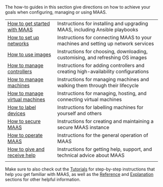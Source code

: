 <!-- "How-to guides" -->
The how-to guides in this section give directions on how to achieve your goals when configuring, managing or using MAAS.

|                                                                          |                                                                                   |
|:-------------------------------------------------------------------------|-----------------------------------------------------------------------------------|
| [How to get started with MAAS](/t/how-to-get-started-with-maas/6202)     | Instructions for installing and upgrading MAAS, including Ansible playbooks       |
| [How to set up networks](/t/how-to-set-up-networks/6742)                 | Instructions for connecting MAAS to your machines and setting up network services |
| [How to use images](/t/how-to-use-images/6192)                           | Instructions for choosing, downloading, customising, and refreshing OS images     |
| [How to manage controllers](/t/how-to-manage-controllers/6498)           | Instructions for adding controllers and creating high-availability configurations |
| [How to manage machines](/t/how-to-manage-machines/6193)                 | Instructions for managing machines and walking them through their lifecycle       |
| [How to manage virtual machines](/t/how-to-manage-virtual-machines/5148) | Instructions for managing, hosting, and connecting virtual machines               |
| [How to label devices](/t/how-to-label-devices/6200)                     | Instructions for labelling machines for yourself and others                       |
| [How to secure MAAS](/t/how-to-secure-maas/6503)                         | Instructions for creating and maintaining a secure MAAS instance                  |
| [How to operate MAAS](/t/how-to-operate-maas/6799)                       | Instructions for the general operation of MAAS                                    |
| [How to give and receive help](/t/how-to-give-and-receive-help/5428)     | Instructions for getting help, support, and technical advice about MAAS           |
|                                                                          |                                                                                   |

Make sure to also check out the [Tutorials](/t/tutorials/6140) for step-by-step instructions that help you get familiar with MAAS, as well as the [Reference](/t/reference/6143) and [Explanation](/t/explanation/6141) sections for other helpful information.
